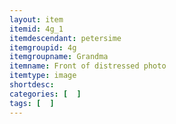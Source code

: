```yaml
---
layout: item
itemid: 4g_1
itemdescendant: petersime
itemgroupid: 4g
itemgroupname: Grandma
itemname: Front of distressed photo
itemtype: image
shortdesc: 
categories: [  ]
tags: [  ]
---
```







